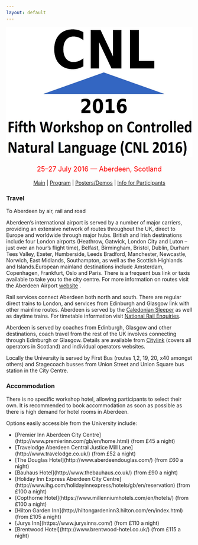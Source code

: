 ```yaml
---
layout: default
---
```

<p align="middle">
<img src="logo3.jpg" width="650" height="350"/>
</p>
<p align="middle" style="color:red; font-size:130%">25–27 July 2016 — Aberdeen, Scotland</p>
<p class="tabs" align="middle">
<a href="cnl2016.html">Main</a> | <a href="cnl2016program.html">Program</a> | <a href="cnl2016pd.html">Posters/Demos</a> | <a href="cnl2016info.html">Info for Participants</a> 
</p>

### Travel

To Aberdeen by air, rail and road

Aberdeen’s international airport is served by a number of major carriers, providing an extensive network of routes throughout the UK, direct to Europe and worldwide through major hubs. British and Irish destinations include four London airports (Heathrow, Gatwick, London City and Luton – just over an hour’s flight time), Belfast, Birmingham, Bristol, Dublin, Durham Tees Valley, Exeter, Humberside, Leeds Bradford, Manchester, Newcastle, Norwich, East Midlands, Southampton, as well as the Scottish Highlands and Islands.European mainland destinations include Amsterdam, Copenhagen, Frankfurt, Oslo and Paris. There is a frequent bus link or taxis available to take you to the city centre. For more information on routes visit the Aberdeen Airport [website](http://www.aberdeenairport.com/) .

Rail services connect Aberdeen both north and south. There are regular direct trains to London, and services from Edinburgh and Glasgow link with other mainline routes. Aberdeen is served by the [Caledonian Sleeper](https://www.sleeper.scot/) as well as daytime trains. For timetable information visit [National Rail Enquiries](http://www.nationalrail.co.uk/).

Aberdeen is served by coaches from Edinburgh, Glasgow and other destinations, coach travel from the rest of the UK involves connecting through Edinburgh or Glasgow. Details are available from [Citylink](http://www.citylink.co.uk/) (covers all operators in Scotland) and individual operators websites.

Locally the University is served by First Bus (routes 1,2, 19, 20, x40 amongst others) and Stagecoach busses from Union Street and Union Square bus station in the City Centre.


### Accommodation
There is no specific workshop hotel, allowing participants to select their own. It is recommended to book accommodation as soon as possible as there is high demand for hotel rooms in Aberdeen.

Options easily accessible from the University include:

<ul>
<li>[Premier Inn Aberdeen City Centre](http://www.premierinn.com/gb/en/home.html) (from £45 a night)</li>
<li>[Travelodge Aberdeen Central Justice Mill Lane](http://www.travelodge.co.uk/) (from £52 a night)</li>
<li>[The Douglas Hotel](http://www.aberdeendouglas.com/) (from £60 a night)</li> 
<li>[Bauhaus Hotel](http://www.thebauhaus.co.uk/) (from £90 a night)</li> 
<li>[Holiday Inn Express Aberdeen City Centre](http://www.ihg.com/holidayinnexpress/hotels/gb/en/reservation) (from £100 a night)</li>
<li>[Copthorne Hotel](https://www.millenniumhotels.com/en/hotels/) (from £100 a night)</li> 
<li>[Hilton Garden Inn](http://hiltongardeninn3.hilton.com/en/index.html) (from £105 a night)</li> 
<li>[Jurys Inn](https://www.jurysinns.com/) (from £110 a night)</li> 
<li>[Brentwood Hotel](http://www.brentwood-hotel.co.uk/)  (from £115 a night)</li> 
</ul>

